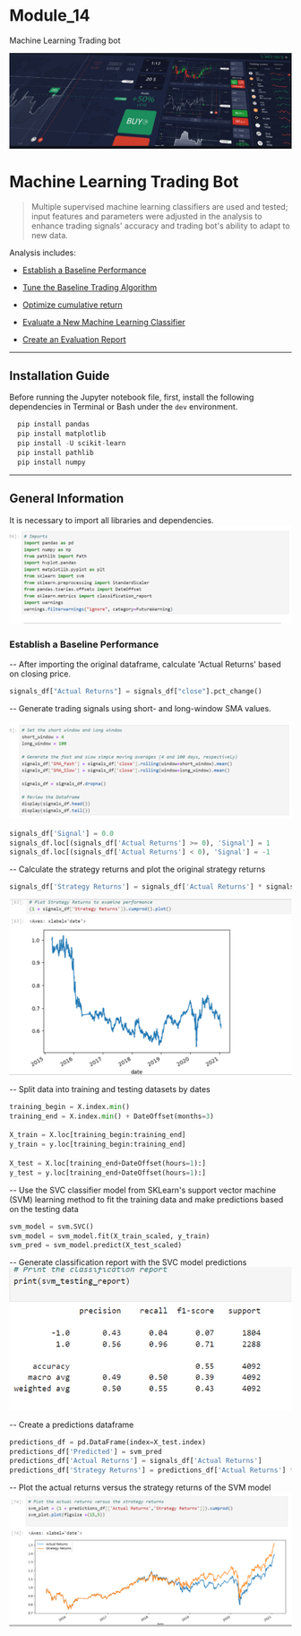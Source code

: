# Module_14
Machine Learning Trading bot

![header](pics/header.png)
# Machine Learning Trading Bot
>Multiple supervised machine learning classifiers are used and tested; input features and parameters were adjusted in the analysis to enhance trading signals' accuracy and trading bot's ability to adapt to new data.

Analysis includes:

* [Establish a Baseline Performance](#establish-a-baseline-performance)

* [Tune the Baseline Trading Algorithm](#tune-the-baseline-trading-algorithm)

* [Optimize cumulative return](#optimize-cumulative-return-on-the-baseline-trading-algorithm)

* [Evaluate a New Machine Learning Classifier](#evaluate-a-new-machine-learning-classifier)

* [Create an Evaluation Report](#evaluation-report)
---


## Installation Guide

Before running the Jupyter notebook file, first, install the following dependencies in Terminal or Bash under the `dev` environment.

```python
  pip install pandas
  pip install matplotlib
  pip install -U scikit-learn
  pip install pathlib
  pip install numpy
```

---

## General Information
It is necessary to import all libraries and dependencies.
![first](pics/lib.png)
### Establish a Baseline Performance
-- After importing the original dataframe, calculate 'Actual Returns' based on closing price. 

```python
signals_df["Actual Returns"] = signals_df["close"].pct_change()
```
-- Generate trading signals using short- and long-window SMA values.

![second](pics/signal_gen.png)

```python
signals_df['Signal'] = 0.0
signals_df.loc[(signals_df['Actual Returns'] >= 0), 'Signal'] = 1
signals_df.loc[(signals_df['Actual Returns'] < 0), 'Signal'] = -1
```

-- Calculate the strategy returns and plot the original strategy returns

```python
signals_df['Strategy Returns'] = signals_df['Actual Returns'] * signals_df['Signal'].shift()
```
![third](pics/stra_returns.png)

-- Split data into training and testing datasets by dates

```python
training_begin = X.index.min()
training_end = X.index.min() + DateOffset(months=3)

X_train = X.loc[training_begin:training_end]
y_train = y.loc[training_begin:training_end]

X_test = X.loc[training_end+DateOffset(hours=1):]
y_test = y.loc[training_end+DateOffset(hours=1):]
```

-- Use the SVC classifier model from SKLearn's support vector machine (SVM) learning method to fit the training data and make predictions based on the testing data

```python
svm_model = svm.SVC()
svm_model = svm_model.fit(X_train_scaled, y_train)
svm_pred = svm_model.predict(X_test_scaled)
```
-- Generate classification report with the SVC model predictions
![fifth](pics/SVM_report_1.png)

-- Create a predictions dataframe
```python
predictions_df = pd.DataFrame(index=X_test.index)
predictions_df['Predicted'] = svm_pred
predictions_df['Actual Returns'] = signals_df['Actual Returns']
predictions_df['Strategy Returns'] = predictions_df['Actual Returns'] * predictions_df['Predicted']
```
-- Plot the actual returns versus the strategy returns of the SVM model
![sixth](pics/AvS.png)
